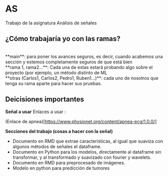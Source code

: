 # AS
Trabajo de la asignatura Análisis de señales

## ¿Cómo trabajaría yo con las ramas?
<br>
**main**: para poner los avances seguros, es decir, cuando acabemos una sección y estemos completamente seguros de que está bien  
<br>
**rama 1, rama2...**: Cada una de estas estará probando algo sobre el proyecto (por ejemplo, un método distinto de ML  
<br>
**otras (Carlos1, Carlos2, Pedro1, Ruben1...)**: cada uno de nosotros que tenga su rama aparte para hacer sus pruebas.  
<br>

## Deicisiones importantes

**Señal a usar**
Enlaces a usar :  

(Enlace de apnea)[https://www.physionet.org/content/apnea-ecg/1.0.0/]  


**Secciones del trabajo (cosas a hacer con la señal)**

- Documento en RMD que extrae características, al igual que suaviza con algunos métodos de señales el dataframe.
- Documento en Python para los modelos, directamente al dataframe sin transformar, y al transformado y suavizado con fourier y wavelets.
- Documento en RMD para preprocesado de imágenes.
- Modelo en python para predicción de tumores

